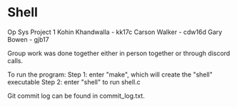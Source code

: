 # Shell
Op Sys Project 1
Kohin Khandwalla - kk17c
Carson Walker - cdw16d
Gary Bowen - gjb17

Group work was done together either in person together or through discord calls.

To run the program:
Step 1: enter "make", which will create the "shell" executable
Step 2: enter "shell" to run shell.c


Git commit log can be found in commit_log.txt.
